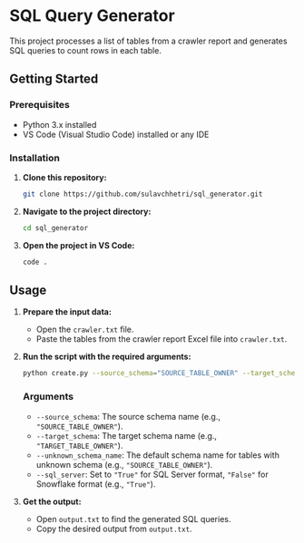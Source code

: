 # SQL Query Generator

This project processes a list of tables from a crawler report and generates SQL queries to count rows in each table. 

## Getting Started

### Prerequisites

- Python 3.x installed
- VS Code (Visual Studio Code) installed or any IDE

### Installation

1. **Clone this repository:**

    ```sh
    git clone https://github.com/sulavchhetri/sql_generator.git
    ```

2. **Navigate to the project directory:**

    ```sh
    cd sql_generator
    ```

3. **Open the project in VS Code:**

    ```sh
    code .
    ```

## Usage

1. **Prepare the input data:**

    - Open the `crawler.txt` file.
    - Paste the tables from the crawler report Excel file into `crawler.txt`.

2. **Run the script with the required arguments:**

    ```sh
    python create.py --source_schema="SOURCE_TABLE_OWNER" --target_schema="TARGET_TABLE_OWNER" --unknown_schema_name="SOURCE_TABLE_OWNER" --sql_server=True
    ```

    ### Arguments

    - `--source_schema`: The source schema name (e.g., `"SOURCE_TABLE_OWNER"`).
    - `--target_schema`: The target schema name (e.g., `"TARGET_TABLE_OWNER"`).
    - `--unknown_schema_name`: The default schema name for tables with unknown schema (e.g., `"SOURCE_TABLE_OWNER"`).
    - `--sql_server`: Set to `"True"` for SQL Server format, `"False"` for Snowflake format (e.g., `"True"`).

3. **Get the output:**

    - Open `output.txt` to find the generated SQL queries.
    - Copy the desired output from `output.txt`.

